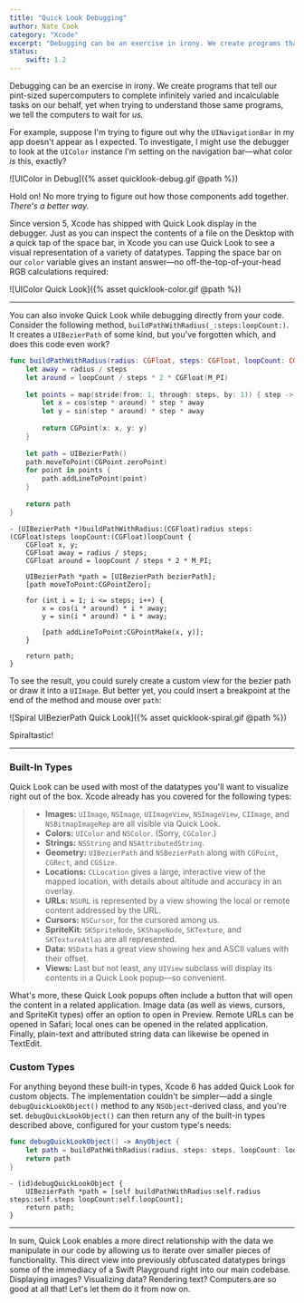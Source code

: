 ```yaml
---
title: "Quick Look Debugging"
author: Nate Cook
category: "Xcode"
excerpt: "Debugging can be an exercise in irony. We create programs that tell our pint-sized supercomputers to complete infinitely varied and incalculable tasks on our behalf, yet when trying to understand those same programs, we tell the computers to wait for *us.*"
status:
    swift: 1.2
---
```


Debugging can be an exercise in irony. We create programs that tell our pint-sized supercomputers to complete infinitely varied and incalculable tasks on our behalf, yet when trying to understand those same programs, we tell the computers to wait for *us.* 

For example, suppose I'm trying to figure out why the `UINavigationBar` in my app doesn't appear as I expected. To investigate, I might use the debugger to look at the `UIColor` instance I'm setting on the navigation bar—what color *is* this, exactly?

![UIColor in Debug]({% asset quicklook-debug.gif @path %})

Hold on! No more trying to figure out how those components add together. *There's a better way.*

Since version 5, Xcode has shipped with Quick Look display in the debugger. Just as you can inspect the contents of a file on the Desktop with a quick tap of the space bar, in Xcode you can use Quick Look to see a visual representation of a variety of datatypes. Tapping the space bar on our `color` variable gives an instant answer—no off-the-top-of-your-head RGB calculations required:

![UIColor Quick Look]({% asset quicklook-color.gif @path %})

* * *

You can also invoke Quick Look while debugging directly from your code. Consider the following method, `buildPathWithRadius(_:steps:loopCount:)`. It creates a `UIBezierPath` of some kind, but you've forgotten which, and does this code even work?

```swift
func buildPathWithRadius(radius: CGFloat, steps: CGFloat, loopCount: CGFloat) -> UIBezierPath {
    let away = radius / steps
    let around = loopCount / steps * 2 * CGFloat(M_PI)
    
    let points = map(stride(from: 1, through: steps, by: 1)) { step -> CGPoint in
        let x = cos(step * around) * step * away
        let y = sin(step * around) * step * away
        
        return CGPoint(x: x, y: y)
    }
    
    let path = UIBezierPath()
    path.moveToPoint(CGPoint.zeroPoint)
    for point in points {
        path.addLineToPoint(point)
    }
    
    return path
}
```
```objc
- (UIBezierPath *)buildPathWithRadius:(CGFloat)radius steps:(CGFloat)steps loopCount:(CGFloat)loopCount {
    CGFloat x, y;
    CGFloat away = radius / steps;
    CGFloat around = loopCount / steps * 2 * M_PI;
    
    UIBezierPath *path = [UIBezierPath bezierPath];
    [path moveToPoint:CGPointZero];
    
    for (int i = 1; i <= steps; i++) {
        x = cos(i * around) * i * away;
        y = sin(i * around) * i * away;
        
        [path addLineToPoint:CGPointMake(x, y)];
    }
    
    return path;
}
```

To see the result, you could surely create a custom view for the bezier path or draw it into a `UIImage`. But better yet, you could insert a breakpoint at the end of the method and mouse over `path`:

![Spiral UIBezierPath Quick Look]({% asset quicklook-spiral.gif @path %})

Spiraltastic!

* * *

### Built-In Types

Quick Look can be used with most of the datatypes you'll want to visualize right out of the box. Xcode already has you covered for the following types:

> - **Images:** `UIImage`, `NSImage`, `UIImageView`, `NSImageView`, `CIImage`, and `NSBitmapImageRep` are all visible via Quick Look.
> - **Colors:** `UIColor` and `NSColor`. (Sorry, `CGColor`.)
> - **Strings:** `NSString` and `NSAttributedString`.
> - **Geometry:** `UIBezierPath` and `NSBezierPath` along with `CGPoint`, `CGRect`, and `CGSize`.
> - **Locations:** `CLLocation` gives a large, interactive view of the mapped location, with details about altitude and accuracy in an overlay.
> - **URLs:** `NSURL` is represented by a view showing the local or remote content addressed by the URL.
> - **Cursors:** `NSCursor`, for the cursored among us.
> - **SpriteKit:** `SKSpriteNode`, `SKShapeNode`, `SKTexture`, and `SKTextureAtlas` are all represented.
> - **Data:** `NSData` has a great view showing hex and ASCII values with their offset.
> - **Views:** Last but not least, any `UIView` subclass will display its contents in a Quick Look popup—so convenient.

What's more, these Quick Look popups often include a button that will open the content in a related application. Image data (as well as views, cursors, and SpriteKit types) offer an option to open in Preview. Remote URLs can be opened in Safari; local ones can be opened in the related application. Finally, plain-text and attributed string data can likewise be opened in TextEdit.


### Custom Types

For anything beyond these built-in types, Xcode 6 has added Quick Look for custom objects. The implementation couldn't be simpler—add a single `debugQuickLookObject()` method to any `NSObject`-derived class, and you're set. `debugQuickLookObject()` can then return any of the built-in types described above, configured for your custom type's needs:

```swift
func debugQuickLookObject() -> AnyObject {
    let path = buildPathWithRadius(radius, steps: steps, loopCount: loopCount)
    return path
}
```
```objc
- (id)debugQuickLookObject {
    UIBezierPath *path = [self buildPathWithRadius:self.radius steps:self.steps loopCount:self.loopCount];
    return path;
}
```

* * *

In sum, Quick Look enables a more direct relationship with the data we manipulate in our code by allowing us to iterate over smaller pieces of functionality. This direct view into previously obfuscated datatypes brings some of the immediacy of a Swift Playground right into our main codebase. Displaying images? Visualizing data? Rendering text? Computers are so good at all that! Let's let them do it from now on.

